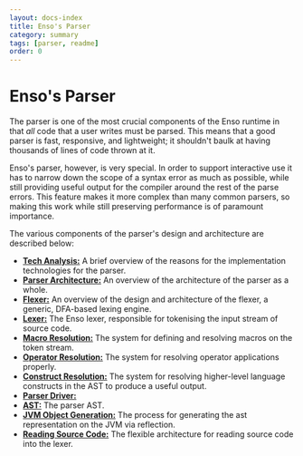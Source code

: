 ```yaml
---
layout: docs-index
title: Enso's Parser
category: summary
tags: [parser, readme]
order: 0
---
```


# Enso's Parser

The parser is one of the most crucial components of the Enso runtime in that
_all_ code that a user writes must be parsed. This means that a good parser is
fast, responsive, and lightweight; it shouldn't baulk at having thousands of
lines of code thrown at it.

Enso's parser, however, is very special. In order to support interactive use it
has to narrow down the scope of a syntax error as much as possible, while still
providing useful output for the compiler around the rest of the parse errors.
This feature makes it more complex than many common parsers, so making this work
while still preserving performance is of paramount importance.

The various components of the parser's design and architecture are described
below:

- [**Tech Analysis:**](./tech-analysis.md) A brief overview of the reasons for
  the implementation technologies for the parser.
- [**Parser Architecture:**](./architecture.md) An overview of the architecture
  of the parser as a whole.
- [**Flexer:**](./flexer.md) An overview of the design and architecture of the
  flexer, a generic, DFA-based lexing engine.
- [**Lexer:**](./lexer.md) The Enso lexer, responsible for tokenising the input
  stream of source code.
- [**Macro Resolution:**](./macro-resolution.md) The system for defining and
  resolving macros on the token stream.
- [**Operator Resolution:**](./operator-resolution.md) The system for resolving
  operator applications properly.
- [**Construct Resolution:**](./construct-resolution.md) The system for
  resolving higher-level language constructs in the AST to produce a useful
  output.
- [**Parser Driver:**](./parser-driver.md)
- [**AST:**](./ast.md) The parser AST.
- [**JVM Object Generation:**](./jvm-object-generation.md) The process for
  generating the ast representation on the JVM via reflection.
- [**Reading Source Code:**](./reader.md) The flexible architecture for reading
  source code into the lexer.
